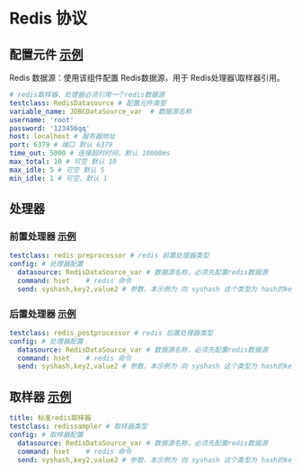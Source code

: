 # Redis 协议

## 配置元件 [示例](../template/配置元件/redis_datasource.yaml)

Redis 数据源：使用该组件配置 Redis数据源，用于 Redis处理器\取样器引用。

```yaml
# redis取样器、处理器必须引用一个redis数据源
testclass: RedisDatasource # 配置元件类型
variable_name: JDBCDataSource_var  # 数据源名称
username: 'root'
password: '123456qq'
host: localhost # 服务器地址
port: 6379 # 端口 默认 6379
time_out: 5000 # 连接超时时间，默认 10000ms
max_total: 10 # 可空 默认 10
max_idle: 5 # 可空 默认 5
min_idle: 1 # 可空，默认 1
```

## 处理器

### 前置处理器 [示例](../template/处理器/redis_preprocessor.yaml)

```yaml
testclass: redis_preprocessor # redis 前置处理器类型
config: # 处理器配置
  datasource: RedisDataSource_var # 数据源名称，必须先配置redis数据源
  command: hset    # redis 命令
  send: syshash,key2,value2 # 参数，本示例为 向 syshash 这个类型为 hash的key中设置 key2的值为 value2
```

### 后置处理器 [示例](../template/处理器/redis_postprocessor.yaml)

```yaml
testclass: redis_postprocessor # redis 后置处理器类型
config: # 处理器配置
  datasource: RedisDataSource_var # 数据源名称，必须先配置redis数据源
  command: hset    # redis 命令
  send: syshash,key2,value2 # 参数，本示例为 向 syshash 这个类型为 hash的key中设置 key2的值为 value2
```

## 取样器 [示例](../template/取样器/redis_sampler.yaml)

```yaml
title: 标准redis取样器
testclass: redissampler # 取样器类型
config: # 取样器配置
  datasource: RedisDataSource_var # 数据源名称，必须先配置redis数据源
  command: hset    # redis 命令
  send: syshash,key2,value2 # 参数，本示例为 向 syshash 这个类型为 hash的key中设置 key2的值为 value2
```
